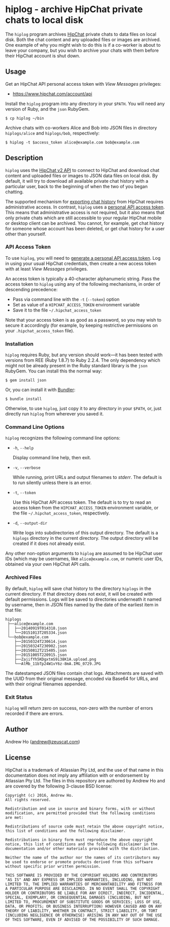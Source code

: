 hiplog - archive HipChat private chats to local disk
====================================================

The `hiplog` program archives [HipChat](https://www.hipchat.com/)
private chats to data files on local disk. Both the chat content and any
uploaded files or images are archived. One example of why you might wish
to do this is if a co-worker is about to leave your company, but you
wish to archive your chats with them before their HipChat account is
shut down.

Usage
-----

Get an HipChat API personal access token with *View Messages* privileges:

* https://www.hipchat.com/account/api

Install the `hiplog` program into any directory in your `$PATH`. You
will need any version of Ruby, and the `json` RubyGem.

    $ cp hiplog ~/bin

Archive chats with co-workers Alice and Bob into JSON files in directory
`hiplogs/alice` and `hiplogs/bob`, respectively:

    $ hiplog -t $access_token alice@example.com bob@example.com

Description
-----------

`hiplog` uses the [HipChat v2 API](https://www.hipchat.com/docs/apiv2/)
to connect to HipChat and download chat content and uploaded files or
images to JSON data files on local disk. By default, it will try to
download all available private chat history with a particular user,
back to the beginning of when the two of you began chatting.

The supported mechanism for
[exporting chat history](https://confluence.atlassian.com/display/HIPCHATKB/Exporting+chat+history)
from HipChat requires administrative access. In contrast, `hiplog` uses a
[personal API access token](https://www.hipchat.com/account/api).
This means that administrative access is not required, but it also means
that only private chats which are still accessible to your regular
HipChat mobile or desktop client can be archived. You cannot, for
example, get chat history for someone whose account has been deleted,
or get chat history for a user other than yourself.

### API Access Token

To use `hiplog`, you will need to
[generate a personal API access token](https://www.hipchat.com/account/api).
Log in using your usual HipChat credentials, then create a new access
token with at least *View Messages* privileges.

An access token is typically a 40-character alphanumeric string. Pass
the access token to `hiplog` using any of the following mechanisms, in
order of descending precedence:

* Pass via command line with the `-t` (`--token`) option
* Set as value of a `HIPCHAT_ACCESS_TOKEN` environment variable
* Save it to the file `~/.hipchat_access_token`

Note that your access token is as good as a password, so you may wish to
secure it accordingly (for example, by keeping restrictive permissions
on your `.hipchat_access_token` file).

### Installation

`hiplog` requires Ruby, but any version should work—it has been tested
with versions from REE (Ruby 1.8.7) to Ruby 2.2.4. The only dependency
which might not be already present in the Ruby standard library is the
`json` RubyGem. You can install this the normal way:

    $ gem install json

Or, you can install it with [Bundler](http://bundler.io/):

    $ bundle install

Otherwise, to use `hiplog`, just copy it to any directory in your
`$PATH`, or, just directly run `hiplog` from wherever you saved it.

### Command Line Options

`hiplog` recognizes the following command line options:

* `-h`, `--help`

  Display command line help, then exit.

* `-v`, `--verbose`

  While running, print URLs and output filenames to *stderr*.
  The default is to run silently unless there is an error.

* `-t`, `--token`

  Use this HipChat API access token. The default is to try to read
  an access token from the `HIPCHAT_ACCESS_TOKEN` environment variable,
  or the file `~/.hipchat_access_token`, respectively.

* `-d`, `--output-dir`

  Write logs into subdirectories of this output directory.
  The default is a `hiplogs` directory in the current directory.
  The output directory will be created if it does not already exist.

Any other non-option arguments to `hiplog` are assumed to be HipChat
user IDs (which may be usernames, like `alice@example.com`, or numeric
user IDs, obtained via your own HipChat API calls.

### Archived Files

By default, `hiplog` will save chat history to the directory `hiplogs`
in the current directory. If that directory does not exist, it will be
created with default permissions. Logs will be saved to directories
underneath it named by username, then in JSON files named by the date
of the earliest item in that file:

    hiplogs
     ├──alice@example.com
     │  ├──20140919T014318.json
     │  └──20151013T205334.json
     └──bob@example.com
        ├──20150324T230614.json
        ├──20150324T230902.json
        ├──20150812T215405.json
        ├──20151005T220915.json
        ├──ZajifYh5KDgxtmS9i38K1A.upload.png
        └──AlMb_11bTp24W1vY6z-8mA.IMG_0729.JPG

The datestamped JSON files contain chat logs. Attachments are saved with
the UUID from their original message, encoded via Base64 for URLs, and
with their original filenames appended.

### Exit Status

`hiplog` will return zero on success, non-zero with the number of errors
recorded if there are errors.

Author
------

Andrew Ho (<andrew@zeuscat.com>)

License
-------

HipChat is a trademark of Atlassian Pty Ltd, and the use of that name in
this documentation does not imply any affiliation with or endorsement by
Atlassian Pty Ltd. The files in this repository are authored by Andrew
Ho and are covered by the following 3-clause BSD license:

    Copyright (c) 2016, Andrew Ho.
    All rights reserved.

    Redistribution and use in source and binary forms, with or without
    modification, are permitted provided that the following conditions
    are met:

    Redistributions of source code must retain the above copyright notice,
    this list of conditions and the following disclaimer.

    Redistributions in binary form must reproduce the above copyright
    notice, this list of conditions and the following disclaimer in the
    documentation and/or other materials provided with the distribution.

    Neither the name of the author nor the names of its contributors may
    be used to endorse or promote products derived from this software
    without specific prior written permission.

    THIS SOFTWARE IS PROVIDED BY THE COPYRIGHT HOLDERS AND CONTRIBUTORS
    "AS IS" AND ANY EXPRESS OR IMPLIED WARRANTIES, INCLUDING, BUT NOT
    LIMITED TO, THE IMPLIED WARRANTIES OF MERCHANTABILITY AND FITNESS FOR
    A PARTICULAR PURPOSE ARE DISCLAIMED. IN NO EVENT SHALL THE COPYRIGHT
    HOLDER OR CONTRIBUTORS BE LIABLE FOR ANY DIRECT, INDIRECT, INCIDENTAL,
    SPECIAL, EXEMPLARY, OR CONSEQUENTIAL DAMAGES (INCLUDING, BUT NOT
    LIMITED TO, PROCUREMENT OF SUBSTITUTE GOODS OR SERVICES; LOSS OF USE,
    DATA, OR PROFITS; OR BUSINESS INTERRUPTION) HOWEVER CAUSED AND ON ANY
    THEORY OF LIABILITY, WHETHER IN CONTRACT, STRICT LIABILITY, OR TORT
    (INCLUDING NEGLIGENCE OR OTHERWISE) ARISING IN ANY WAY OUT OF THE USE
    OF THIS SOFTWARE, EVEN IF ADVISED OF THE POSSIBILITY OF SUCH DAMAGE.
